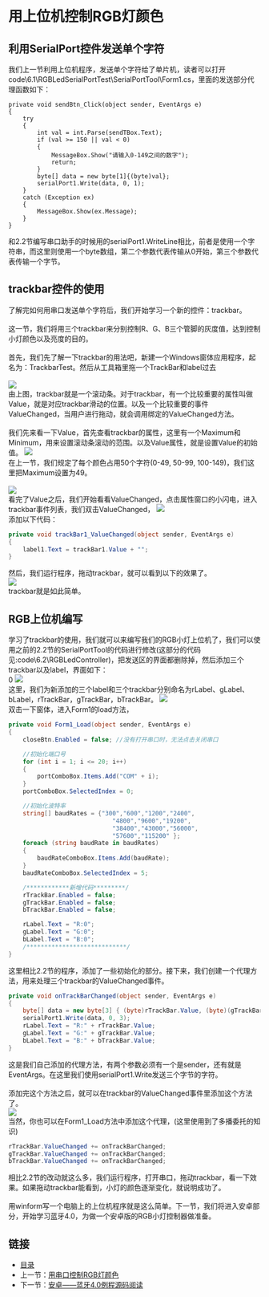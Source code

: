 # 用上位机控制RGB灯颜色

## 利用SerialPort控件发送单个字符
我们上一节利用上位机程序，发送单个字符给了单片机，读者可以打开code\6.1\RGBLedSerialPortTest\SerialPortTool\Form1.cs，里面的发送部分代理函数如下：
``` arduino
private void sendBtn_Click(object sender, EventArgs e)
{
    try
    {
        int val = int.Parse(sendTBox.Text);
        if (val >= 150 || val < 0)
        {
            MessageBox.Show("请输入0-149之间的数字");
            return;
        }
        byte[] data = new byte[1]{(byte)val};
        serialPort1.Write(data, 0, 1);
    }
    catch (Exception ex)
    {
        MessageBox.Show(ex.Message);
    }
}
```
和2.2节编写串口助手的时候用的serialPort1.WriteLine相比，前者是使用一个字符串，而这里则使用一个byte数组，第二个参数代表传输从0开始，第三个参数代表传输一个字节。
## trackbar控件的使用
了解完如何用串口发送单个字符后，我们开始学习一个新的控件：trackbar。<br><br>
这一节，我们将用三个trackbar来分别控制R、G、B三个管脚的灰度值，达到控制小灯颜色以及亮度的目的。<br><br>
首先，我们先了解一下trackbar的用法吧，新建一个Windows窗体应用程序，起名为：TrackbarTest。然后从工具箱里拖一个TrackBar和label过去<br><br>
![](./imgs/6.2/6.2-1.png)<br>
由上图，trackbar就是一个滚动条。对于trackbar，有一个比较重要的属性叫做Value，就是对应trackbar滑动的位置。以及一个比较重要的事件ValueChanged，当用户进行拖动，就会调用绑定的ValueChanged方法。<br><br>
我们先来看一下Value，首先查看trackbar的属性，这里有一个Maximum和Minimum，用来设置滚动条滚动的范围。以及Value属性，就是设置Value的初始值。
![](./imgs/6.2/6.2-2.png)<br>
在上一节，我们规定了每个颜色占用50个字符(0-49, 50-99, 100-149)，我们这里把Maximum设置为49。<br><br>
![](./imgs/6.2/6.2-3.png)<br>
看完了Value之后，我们开始看看ValueChanged，点击属性窗口的小闪电，进入trackbar事件列表，我们双击ValueChanged，
![](./imgs/6.2/6.2-4.png)<br>
添加以下代码：
``` csharp
private void trackBar1_ValueChanged(object sender, EventArgs e)
{
    label1.Text = trackBar1.Value + "";
}
```
然后，我们运行程序，拖动trackbar，就可以看到以下的效果了。<br>
![](./imgs/6.2/6.2-5.png)<br>
trackbar就是如此简单。
## RGB上位机编写
学习了trackbar的使用，我们就可以来编写我们的RGB小灯上位机了，我们可以使用之前的2.2节的SerialPortTool的代码进行修改(这部分的代码见:code\6.2\RGBLedController)，把发送区的界面都删除掉，然后添加三个trackbar以及label，界面如下：<br>0
![](./imgs/6.2/6.2-6.png)<br>
这里，我们为新添加的三个label和三个trackbar分别命名为rLabel、gLabel、bLabel，rTrackBar，gTrackBar，bTrackBar。
![](./imgs/6.2/6.2-7.png)<br>
双击一下窗体，进入Form1的load方法，
``` csharp
private void Form1_Load(object sender, EventArgs e)
{
    closeBtn.Enabled = false; //没有打开串口时，无法点击关闭串口

    //初始化端口号
    for (int i = 1; i <= 20; i++)
    {
        portComboBox.Items.Add("COM" + i);
    }
    portComboBox.SelectedIndex = 0;

    //初始化波特率
    string[] baudRates = {"300","600","1200","2400",
                             "4800","9600","19200",
                             "38400","43000","56000",
                             "57600","115200" };
    foreach (string baudRate in baudRates)
    {
        baudRateComboBox.Items.Add(baudRate);
    }
    baudRateComboBox.SelectedIndex = 5;

    /************新增代码*********/
    rTrackBar.Enabled = false;
    gTrackBar.Enabled = false;
    bTrackBar.Enabled = false;

    rLabel.Text = "R:0";
    gLabel.Text = "G:0";
    bLabel.Text = "B:0";
    /****************************/
}
```
这里相比2.2节的程序，添加了一些初始化的部分。接下来，我们创建一个代理方法，用来处理三个trackbar的ValueChanged事件。<br>
``` csharp
private void onTrackBarChanged(object sender, EventArgs e)
{
    byte[] data = new byte[3] { (byte)rTrackBar.Value, (byte)(gTrackBar.Value+50), (byte)(bTrackBar.Value+100) };
    serialPort1.Write(data, 0, 3);
    rLabel.Text = "R:" + rTrackBar.Value;
    gLabel.Text = "G:" + gTrackBar.Value;
    bLabel.Text = "B:" + bTrackBar.Value;
}
```
这是我们自己添加的代理方法，有两个参数必须有一个是sender，还有就是EventArgs。在这里我们使用serialPort1.Write发送三个字节的字符。<br><br>
添加完这个方法之后，就可以在trackbar的ValueChanged事件里添加这个方法了。<br>
![](./imgs/6.2/6.2-8.png)<br>
当然，你也可以在Form1_Load方法中添加这个代理，(这里使用到了多播委托的知识)
``` csharp
rTrackBar.ValueChanged += onTrackBarChanged;
gTrackBar.ValueChanged += onTrackBarChanged;
bTrackBar.ValueChanged += onTrackBarChanged;
```
相比2.2节的改动就这么多，我们运行程序，打开串口，拖动trackbar，看一下效果。如果拖动trackbar能看到，小灯的颜色逐渐变化，就说明成功了。<br><br>
用winform写一个电脑上的上位机程序就是这么简单。下一节，我们将进入安卓部分，开始学习蓝牙4.0，为做一个安卓版的RGB小灯控制器做准备。

## 链接
- [目录](directory.md)  
- 上一节：[用串口控制RGB灯颜色](6.1.md)  
- 下一节：[安卓——蓝牙4.0例程源码阅读](6.3.md)
